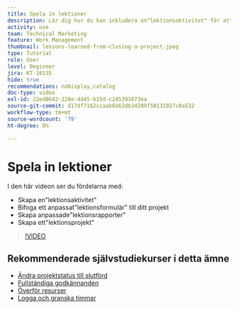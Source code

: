 ```yaml
---
title: Spela in lektioner
description: Lär dig hur du kan inkludera en"lektionsaktivitet" för att identifiera vad som gick bra och vad som kan förbättras nästa gång.
activity: use
team: Technical Marketing
feature: Work Management
thumbnail: lessons-learned-from-closing-a-project.jpeg
type: Tutorial
role: User
level: Beginner
jira: KT-10135
hide: true
recommendations: noDisplay,catalog
doc-type: video
exl-id: 22ed8642-220e-4d45-b15d-c245391073ea
source-git-commit: d17df7162ccaab6b62db34209f50131927c0a532
workflow-type: tm+mt
source-wordcount: '79'
ht-degree: 0%

---
```


# Spela in lektioner

I den här videon ser du fördelarna med:

* Skapa en&quot;lektionsaktivitet&quot;
* Bifoga ett anpassat&quot;lektionsformulär&quot; till ditt projekt
* Skapa anpassade&quot;lektionsrapporter&quot;
* Skapa ett&quot;lektionsprojekt&quot;

>[!VIDEO](https://video.tv.adobe.com/v/3441012/?quality=12&learn=on&enablevpops)

## Rekommenderade självstudiekurser i detta ämne

* [Ändra projektstatus till slutförd](/help/manage-work/projects/change-the-project-status.md)
* [Fullständiga godkännanden](/help/manage-work/close-a-project/complete-approvals.md)
* [Överför resurser](/help/manage-work/close-a-project/upload-assets.md)
* [Logga och granska timmar](/help/manage-work/close-a-project/log-and-review-hours.md)
